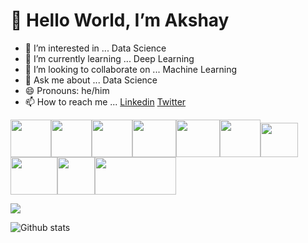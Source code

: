 # 👋 Hello World, I’m Akshay
- 👀 I’m interested in ... Data Science
- 🌱 I’m currently learning ... Deep Learning
- 💞️ I’m looking to collaborate on ... Machine Learning
- 💬 Ask me about ... Data Science
- 😄 Pronouns: he/him
- 📫 How to reach me ... [Linkedin](https://www.linkedin.com/in/akshay-patil-a5ab88119/) [Twitter](https://twitter.com/ahpatil11)

<img src = https://user-images.githubusercontent.com/58483036/160094005-2336feb6-4e68-4759-92f6-fbcfecab3b9e.png width = "65" height = "60"><img src = "https://user-images.githubusercontent.com/58483036/160095926-9a0bcd6f-983d-42a9-a9da-92263b4cbac6.png" width = "65" height = "60"><img src = "https://user-images.githubusercontent.com/58483036/160096207-4385a384-aecd-4413-a84a-dd4696716bff.png" width = "65" height = "60"><img src = "https://user-images.githubusercontent.com/58483036/160096473-19651281-82d4-4d32-88eb-1647fff29def.png" width = "70" height = "60"><img src = "https://user-images.githubusercontent.com/58483036/160096793-ae94ff9e-a15f-4c38-a18b-df0baf2f88ea.jpg" width = "70" height = "60"><img src = "https://user-images.githubusercontent.com/58483036/160094685-d2ef41ed-f1d8-4bcc-8736-82a576e4c7a7.png" width = "65" height = "60"><img src = "https://user-images.githubusercontent.com/58483036/160100087-97d8160e-3b05-4322-9028-7ebfd4823ded.png" width = "60" height = "55"><img src = "https://user-images.githubusercontent.com/58483036/160097354-ab389e70-11e0-4c6a-9387-eae6ea5fe0d3.png" width = "75" height = "60"><img src = "https://download.logo.wine/logo/MySQL/MySQL-Logo.wine.png" width = "60" height = "60"><img src = "https://res.cloudinary.com/startup-grind/image/upload/dpr_2.0,fl_sanitize/v1/gcs/platform-data-tableau/contentbuilder/logo_light_backgrounds%402x_IOWcBDk.png" width ="130" height = "60">
<p align="left"><img src="https://komarev.com/ghpvc/?username=ahpatil11"/></p>


![Github stats](https://github-readme-stats.vercel.app/api?username=ahpatil11)
